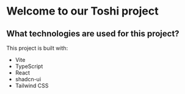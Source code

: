 # Welcome to our Toshi project

## What technologies are used for this project?

This project is built with:

- Vite
- TypeScript
- React
- shadcn-ui
- Tailwind CSS

